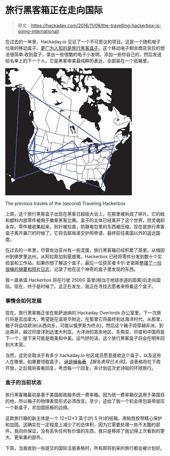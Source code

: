 # 旅行黑客箱正在走向国际

> 原文：<https://hackaday.com/2016/11/08/the-travelling-hackerbox-is-going-international/>

在过去的一年里，Hackaday.io 见证了一个不可思议的项目。这是一个随机电子垃圾的移动盒子，[更广为人知的是旅行黑客盒子](https://hackaday.io/project/7373-travelling-hacker-box)。这个移动电子剩余商店背后的想法很简单:收到盒子，拿出一些很酷的电子小发明，添加一些你自己的，然后发送给名单上的下一个人。它是黑客审美最纯粹的表达，全部装在一个纸箱里。

![The previous travels of the Travelling Hackerbox](img/4c983b7be7ec6a536fb5feed1b8fafb4.png)

The previous travels of the (second) Traveling Hackerbox

上周，这个旅行黑客盒子出现在黑客日超级大会上，在那里被拆成了碎片。它的硅和塑料内部零件被用于徽章黑客比赛。盒子的主体已经离开了这个世界，但灵魂却永存。零件被收集起来，别针被拉直，防静电包里的东西被压缩，现在是旅行黑客盒子离开巢穴的时候了。它将去邮局递交护照申请，最终前往美国以外的遥远国度。

在过去的一年里，尽管佐治亚州有一些混蛋，旅行黑客箱已经积累了英里。从缅因州到佛罗里达州，从阿拉斯加到夏威夷，Hackerbox 已经将零件分发到数十个实验室和工作站。如果你想了解这个盒子，最后一位获奖者卡尔·史密斯[整理了一份很棒的摘要和照片日志](https://hackaday.io/project/7373/log/47247-hacker-box-visits-north-dakota)，记录了他在这个神奇的盒子里发现的东西。

我一直承诺 Hackerbox 将在行驶 25000 英里(相当于地球赤道的距离)后走向国际。现在，终于是时候了。这正在发生，我正在寻找志愿者来照看这个盒子。

### 事情会如何发展

现在，旅行黑客箱正坐在帕萨迪纳的 Hackaday Overlords 办公室里。下一次旅行将是去加拿大，希望是在温哥华附近，在那里它将最终到达海洋时代。从那里，箱子将运往欧洲(从西向东，可能以俄罗斯为终点)。然后这个箱子将穿越非洲，到达南非，越过印度洋到达澳大利亚。大洋洲的其余地区、东南亚、印度和中国将是下一个，接下来可能是南美和中美。运气好的话，这个旅行黑客盒子将会在明年回到大本营。

当然，这完全取决于有多少 hackaday.io 社区成员愿意接收这个盒子，以及这些人在哪里。如果要领取盒子， ~~[这是报名表](http://nope)~~ *【报名表现已关闭】*。该表格将在下周开放，之后我将查看回复，考虑每一个回复，并计划这次史诗般的环球旅行。

### 盒子的当前状态

旅行黑客箱最初是基于美国邮政服务统一费率箱。因为统一费率箱仅适用于美国目的地，所以箱子的物理表现形式必须改变。至少，这给了我一个机会用包装带层压一个新盒子，并加固纸板的边缘。

这款旅行箱的新主体是一个 12×12×3 英寸(约 5 升)的纸箱，用粘性胶带精心保护和加固。这确实在一定程度上减少了的总体积，因为它需要处理一些不太酷的部件。我向你保证，没有丢失任何有价值的东西，我只是移除了我记得上次看到的更大、更笨重的部件。

下周，当我收到一些提交的国际注册表格时，所有即将到来的旅行都会被计划好。